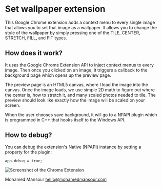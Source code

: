 Set wallpaper extension
=====================================

This Google Chrome extension adds a context menu to every single image that
allows you to set that image as a wallpaper. It allows you to change the style
of the wallpaper by simply pressing one of the TILE, CENTER, STRETCH, FILL, and
FIT types.

How does it work?
----------------
It uses the Google Chrome Extension API to inject context menus to every image.
Then once you clicked on an image, it triggers a callback to the background
page which opens up the preview page.

The preview page is an HTML5 canvas, where I load the image into the canvas.
Once the image loads, we use simple 2D math to figure out where the center is,
how to stretch it, and many scaled photos needed to tile. The preview should
look like exactly how the image will be scaled on your screen.

When the user chooses save background, it will go to a NPAPI plugin which is
programmed in C++ that hooks itself to the Windows API.

How to debug?
-------------
You can debug the extension's Native (NPAPI) instance by setting a property 
for the plugin:
 
    app.debug = true;

![Screenshot of the Chrome Extension](https://chrome.google.com/extensions/img/ddkmiidlgnkhnfhigdpadkaamogngkin/1288980317.71/screenshot/22002)


Mohamed Mansour hello@mohamedmansour.com